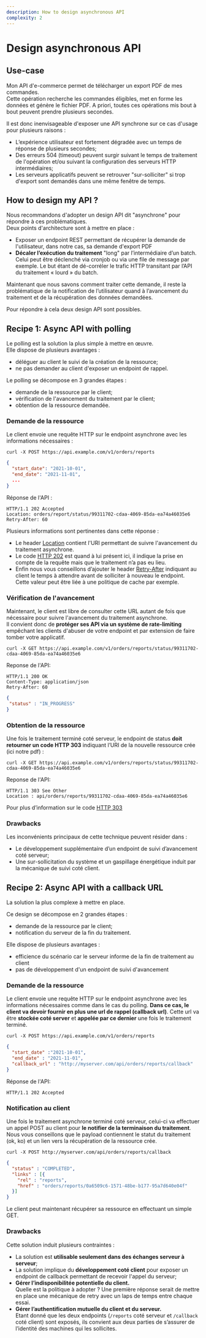 ```yaml
---
description: How to design asynchronous API
complexity: 2
---
```


# Design asynchronous API

## Use-case
Mon API d'e-commerce permet de télécharger un export PDF de mes commandes.\
Cette opération recherche les commandes éligibles, met en forme les données et génère le fichier PDF. A priori, toutes ces opérations mis bout à bout peuvent prendre plusieurs secondes.

Il est donc inenvisageable d'exposer une API synchrone sur ce cas d'usage pour plusieurs raisons :
* L’expérience utilisateur est fortement dégradée avec un temps de réponse de plusieurs secondes;
* Des erreurs 504 (timeout) peuvent surgir suivant le temps de traitement de l'opération et/ou suivant la configuration des serveurs HTTP intermédiaires;
* Les serveurs applicatifs peuvent se retrouver "sur-solliciter" si trop d'export sont demandés dans une même fenêtre de temps.

## How to design my API ?
Nous recommandons d'adopter un design API dit "asynchrone" pour répondre à ces problématiques.\
Deux points d'architecture sont à mettre en place :
* Exposer un endpoint REST permettant de récupérer la demande de l'utilisateur, dans notre cas, sa demande d'export PDF
* **Décaler l’exécution du traitement** "long" par l’intermédiaire d’un batch. 
Celui peut être déclenché via cronjob ou via une file de message par exemple. 
Le but étant de dé-corréler le trafic HTTP transitant par l’API du traitement « lourd » du batch.

Maintenant que nous savons comment traiter cette demande, il reste la problématique de la notification de l’utilisateur quand à l’avancement du traitement et de la récupération des données demandées.

Pour répondre à cela deux design API sont possibles.

## Recipe 1: Async API with polling
Le polling est la solution la plus simple à mettre en œuvre.\
Elle dispose de plusieurs avantages :
* déléguer au client le suivi de la création de la ressource;
* ne pas demander au client d'exposer un endpoint de rappel.

Le polling se décompose en 3 grandes étapes : 
* demande de la ressource par le client;
* vérification de l'avancement du traitement par le client;
* obtention de la ressource demandée.

### Demande de la ressource

Le client envoie une requête HTTP sur le endpoint asynchrone avec les informations nécessaires :
```shell
curl -X POST https://api.example.com/v1/orders/reports
```
```json
{
  "start_date": "2021-10-01",
  "end_date": "2021-11-01",
  ...
}
```
Réponse de l'API : 
  ```shell
  HTTP/1.1 202 Accepted
  Location: orders/report/status/99311702-cdaa-4069-85da-ea74a46035e6
  Retry-After: 60
  ```
Plusieurs informations sont pertinentes dans cette réponse : 
* Le header [Location](https://developer.mozilla.org/en-US/docs/Web/HTTP/Headers/Location) contient l'URI permettant 
de suivre l'avancement du traitement asynchrone.
* Le code [HTTP 202](https://developer.mozilla.org/en-US/docs/Web/HTTP/Status/202) est quand à lui présent ici, 
il indique la prise en compte de la requête mais que le traitement n’a pas eu lieu.
* Enfin nous vous conseillons d’ajouter le header [Retry-After](https://developer.mozilla.org/en-US/docs/Web/HTTP/Headers/Retry-After) 
indiquant au client le temps à attendre avant de solliciter à nouveau le endpoint. Cette valeur peut être liée à une politique de cache par exemple.

### Vérification de l'avancement
Maintenant, le client est libre de consulter cette URL autant de fois que nécessaire pour suivre l'avancement du traitement asynchrone.\
Il convient donc de **protéger ses API via un système de rate-limiting** empêchant les clients d'abuser de votre endpoint et par extension de faire tomber votre applicatif.
 ```shell
curl -X GET https://api.example.com/v1/orders/reports/status/99311702-cdaa-4069-85da-ea74a46035e6
 ```
Reponse de l'API: 
 ```shell
HTTP/1.1 200 OK
Content-Type: application/json
Retry-After: 60
 ```
 ```json
{
  "status" : "IN_PROGRESS"
}
```

### Obtention de la ressource
Une fois le traitement terminé coté serveur, le endpoint de status **doit retourner un code HTTP 303** indiquant l’URI de la nouvelle ressource crée (ici notre pdf) :
 ```shell
curl -X GET https://api.example.com/v1/orders/reports/status/99311702-cdaa-4069-85da-ea74a46035e6
 ```
Reponse de l'API:
 ```shell
HTTP/1.1 303 See Other
Location : api/orders/reports/99311702-cdaa-4069-85da-ea74a46035e6
 ```
Pour plus d’information sur le code [HTTP 303](https://developer.mozilla.org/en-US/docs/Web/HTTP/Status/303)

### Drawbacks
Les inconvénients principaux de cette technique peuvent résider dans :
* Le développement supplémentaire d’un endpoint de suivi d’avancement coté serveur;
* Une sur-sollicitation du système et un gaspillage énergétique induit par la mécanique de suivi coté client.


## Recipe 2: Async API with a callback URL
La solution la plus complexe à mettre en place.

Ce design se décompose en 2 grandes étapes :
* demande de la ressource par le client;
* notification du serveur de la fin du traitement.

Elle dispose de plusieurs avantages :
* efficience du scénario car le serveur informe de la fin de traitement au client
* pas de développement d'un endpoint de suivi d'avancement


### Demande de la ressource
Le client envoie une requête HTTP sur le endpoint asynchrone avec les informations nécessaires comme dans le cas du polling.
**Dans ce cas, le client va devoir fournir en plus une url de rappel (callback url)**. Cette url va être **stockée coté server** et **appelée par ce dernier** une fois le traitement terminé.
 ```shell
curl -X POST https://api.example.com/v1/orders/reports
 ```
```json
{
  "start_date" :"2021-10-01",
  "end_date" : "2021-11-01",
  "callback_url" : "http://myserver.com/api/orders/reports/callback"
}
```
Réponse de l'API:
```shell
HTTP/1.1 202 Accepted
```

### Notification au client
Une fois le traitement asynchrone terminé coté serveur, celui-ci va effectuer un appel POST au client pour **le notifier de la terminaison du traitement**. \
Nous vous conseillons que le payload contiennent le statut du traitement (ok, ko) et un lien vers la récupération de la ressource crée.
 ```shell
curl -X POST http://myserver.com/api/orders/reports/callback
 ```
```json
{
  "status" : "COMPLETED",
  "links" : [{
    "rel" : "reports",
    "href" : "orders/reports/0a6509c6-1571-48be-b177-95a7d640e04f"
  }]
}
```
Le client peut maintenant récupérer sa ressource en effectuant un simple GET.

### Drawbacks
Cette solution induit plusieurs contraintes :
* La solution est **utilisable seulement dans des échanges serveur à serveur**;
* La solution implique du **développement coté client** pour exposer un endpoint de callback permettant de recevoir l'appel du serveur;
* **Gérer l’indisponibilitée potentielle du client.**\
Quelle est la politique à adopter ? Une première réponse serait de mettre en place une mécanique de retry avec un laps de temps entre chaque essai.
* **Gérer l’authentification mutuelle du client et du serveur.**\
Etant donné que les deux endpoints (`/reports` coté serveur et `/callback` coté client) sont exposés, ils convient aux deux parties de s’assurer de l’identité des machines qui les sollicites.
